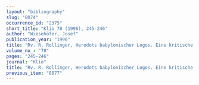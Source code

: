```yaml
---
layout: "bibliography"
slug: "8074"
occurrence_id: "2375"
short_title: "Klio 78 (1996), 245-246"
author: "Wiesehöfer, Josef"
publication_year: "1996"
title: "Rv. R. Rollinger, Herodots babylonischer Logos. Eine kritische Untersuchung der Glaubwürdigkeitsdiskussion an Hand ausgewählter Beispiele (1993)"
volume_no_: "78"
pages: "245-246"
journal: "Klio"
title: "Rv. R. Rollinger, Herodots babylonischer Logos. Eine kritische Untersuchung der Glaubwürdigkeitsdiskussion an Hand ausgewählter Beispiele (1993)"
previous_item: "8077"
---
```


